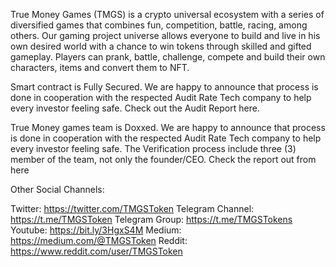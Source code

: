 True Money Games (TMGS) is a crypto universal ecosystem with a series of diversified games that combines fun, competition, battle, racing, among others. Our gaming project universe allows everyone to build and live in his own desired world with a chance to win tokens through skilled and gifted gameplay. Players can prank, battle, challenge, compete and build their own characters, items and convert them to NFT.

Smart contract is Fully Secured. We are happy to announce that process is done in cooperation with the respected Audit Rate Tech company to help every investor feeling safe. Check out the Audit Report here.

True Money games team is Doxxed. We are happy to announce that process is done in cooperation with the respected Audit Rate Tech company to help every investor feeling safe. The Verification process include three (3) member of the team, not only the founder/CEO. Check the report out from here

Other Social Channels:

Twitter: https://twitter.com/TMGSToken
Telegram Channel: https://t.me/TMGSToken
Telegram Group: https://t.me/TMGSTokens
Youtube: https://bit.ly/3HgxS4M
Medium: https://medium.com/@TMGSToken
Reddit: https://www.reddit.com/user/TMGSToken

<!---
TMGSToken/TMGSToken is a ✨ special ✨ repository because its `README.md` (this file) appears on your GitHub profile.
You can click the Preview link to take a look at your changes.
--->
